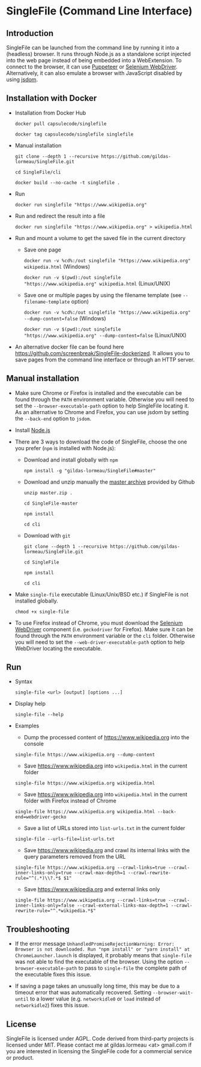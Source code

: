 # SingleFile (Command Line Interface)

## Introduction

SingleFile can be launched from the command line by running it into a (headless) browser. It runs through Node.js as a standalone script injected into the web page instead of being embedded into a WebExtension. To connect to the browser, it can use [Puppeteer](https://github.com/GoogleChrome/puppeteer) or [Selenium WebDriver](https://www.npmjs.com/package/selenium-webdriver). Alternatively, it can also emulate a browser with JavaScript disabled by using [jsdom](https://github.com/jsdom/jsdom).
  
## Installation with Docker

- Installation from Docker Hub

  `docker pull capsulecode/singlefile`
  
  `docker tag capsulecode/singlefile singlefile`
  
- Manual installation

  `git clone --depth 1 --recursive https://github.com/gildas-lormeau/SingleFile.git`
  
  `cd SingleFile/cli`

  `docker build --no-cache -t singlefile .`

- Run

  `docker run singlefile "https://www.wikipedia.org"`
  
- Run and redirect the result into a file

  `docker run singlefile "https://www.wikipedia.org" > wikipedia.html`

- Run and mount a volume to get the saved file in the current directory

  - Save one page

    `docker run -v %cd%:/out singlefile "https://www.wikipedia.org" wikipedia.html` (Windows)

    `docker run -v $(pwd):/out singlefile "https://www.wikipedia.org" wikipedia.html` (Linux/UNIX)

  - Save one or multiple pages by using the filename template (see `--filename-template` option)

    `docker run -v %cd%:/out singlefile "https://www.wikipedia.org" --dump-content=false` (Windows)

    `docker run -v $(pwd):/out singlefile "https://www.wikipedia.org" --dump-content=false` (Linux/UNIX)

- An alternative docker file can be found here https://github.com/screenbreak/SingleFile-dockerized. It allows you to save pages from the command line interface or through an HTTP server.

## Manual installation

- Make sure Chrome or Firefox is installed and the executable can be found through the `PATH` environment variable. Otherwise you will need to set the `--browser-executable-path` option to help SingleFile locating it. As an alternative to Chrome and Firefox, you can use jsdom by setting the `--back-end` option to `jsdom`.

- Install [Node.js](https://nodejs.org)

- There are 3 ways to download the code of SingleFile, choose the one you prefer (`npm` is installed with Node.js):

  - Download and install globally with `npm`
    
    `npm install -g "gildas-lormeau/SingleFile#master"`
  
  - Download and unzip manually the [master archive](https://github.com/gildas-lormeau/SingleFile/archive/master.zip) provided by Github      

    `unzip master.zip .`
  
    `cd SingleFile-master`
  
    `npm install`
  
    `cd cli`    
    
  - Download with `git`

    `git clone --depth 1 --recursive https://github.com/gildas-lormeau/SingleFile.git`
  
    `cd SingleFile`
    
    `npm install`
  
    `cd cli`           
  
- Make `single-file` executable (Linux/Unix/BSD etc.) if SingleFile is not installed globally.

  `chmod +x single-file`

- To use Firefox instead of Chrome, you must download the [Selenium WebDriver](https://www.npmjs.com/package/selenium-webdriver) component (i.e. `geckodriver` for Firefox).  Make sure it can be found through the `PATH` environment variable or the `cli` folder. Otherwise you will need to set the `--web-driver-executable-path` option to help WebDriver locating the executable.

## Run

- Syntax
 
  `single-file <url> [output] [options ...]`

- Display help

  `single-file --help`

- Examples

  - Dump the processed content of https://www.wikipedia.org into the console

  `single-file https://www.wikipedia.org --dump-content`

  - Save https://www.wikipedia.org into `wikipedia.html` in the current folder

  `single-file https://www.wikipedia.org wikipedia.html`

  - Save https://www.wikipedia.org into `wikipedia.html` in the current folder with Firefox instead of Chrome

  `single-file https://www.wikipedia.org wikipedia.html --back-end=webdriver-gecko`

  - Save a list of URLs stored into `list-urls.txt` in the current folder

  `single-file --urls-file=list-urls.txt`

  - Save https://www.wikipedia.org and crawl its internal links with the query parameters removed from the URL

  `single-file https://www.wikipedia.org --crawl-links=true --crawl-inner-links-only=true --crawl-max-depth=1 --crawl-rewrite-rule="^(.*)\\?.*$ $1"`

  - Save https://www.wikipedia.org and external links only

  `single-file https://www.wikipedia.org --crawl-links=true --crawl-inner-links-only=false --crawl-external-links-max-depth=1 --crawl-rewrite-rule="^.*wikipedia.*$"`
  
## Troubleshooting

 - If the error message `UnhandledPromiseRejectionWarning: Error: Browser is not downloaded. Run "npm install" or "yarn install" at ChromeLauncher.launch` is displayed, it probably means that `single-file` was not able to find the executable of the browser. Using the option `--browser-executable-path` to pass to `single-file` the complete path of the executable fixes this issue.
 
  - If saving a page takes an unusually long time, this may be due to a timeout error that was automatically recovered. Setting `--browser-wait-until` to a lower value (e.g. `networkidle0` or `load` instead of `networkidle2`) fixes this issue.

## License

SingleFile is licensed under AGPL. Code derived from third-party projects is licensed under MIT. Please contact me at gildas.lormeau &lt;at&gt; gmail.com if you are interested in licensing the SingleFile code for a commercial service or product.
